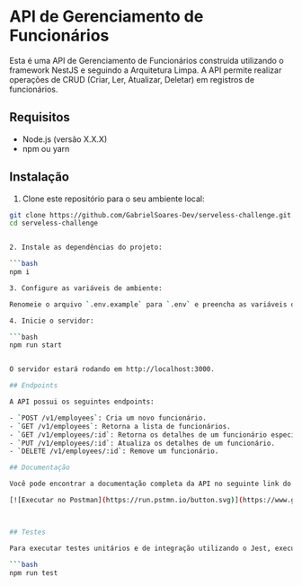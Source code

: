 # API de Gerenciamento de Funcionários

Esta é uma API de Gerenciamento de Funcionários construída utilizando o framework NestJS e seguindo a Arquitetura Limpa. A API permite realizar operações de CRUD (Criar, Ler, Atualizar, Deletar) em registros de funcionários.

## Requisitos

- Node.js (versão X.X.X)
- npm ou yarn


## Instalação

1. Clone este repositório para o seu ambiente local:

```bash
git clone https://github.com/GabrielSoares-Dev/serveless-challenge.git
cd serveless-challenge


2. Instale as dependências do projeto:

```bash
npm i

3. Configure as variáveis de ambiente:

Renomeie o arquivo `.env.example` para `.env` e preencha as variáveis de acordo com a configuração do seu ambiente.

4. Inicie o servidor:

```bash
npm run start


O servidor estará rodando em http://localhost:3000.

## Endpoints

A API possui os seguintes endpoints:

- `POST /v1/employees`: Cria um novo funcionário.
- `GET /v1/employees`: Retorna a lista de funcionários.
- `GET /v1/employees/:id`: Retorna os detalhes de um funcionário específico.
- `PUT /v1/employees/:id`: Atualiza os detalhes de um funcionário.
- `DELETE /v1/employees/:id`: Remove um funcionário.

## Documentação

Você pode encontrar a documentação completa da API no seguinte link do Postman:

[![Executar no Postman](https://run.pstmn.io/button.svg)](https://www.getpostman.com/collections/sua-colecao-aqui)



## Testes

Para executar testes unitários e de integração utilizando o Jest, execute o seguinte comando:

```bash
npm run test